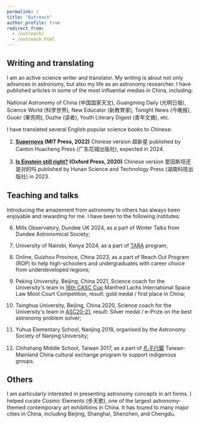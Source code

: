 ```yaml
---
permalink: /
title: "Outreach"
author_profile: true
redirect_from: 
  - /outreach/
  - /outreach.html
---
```


Writing and translating
----
I am an active science writer and translator. My writing is about not only advances in astronomy, but also my life as an astronomy researcher. I have published articles in some of the most influential medias in China, including:

National Astronomy of China (中国国家天文), Guangming Daily (光明日报), Science World (科学世界), New Educator (新教育家), Tonight News (今晚报), Guokr (果壳网), Duzhe (读者), Youth Literary Digest (青年文摘), etc.

I have translated several English popular science books to Chinese:

2. **[Supernova](https://mitpress.mit.edu/9780262543149/supernova/) (MIT Press, 2022)** Chinese version 超新星 published by Canton Huacheng Press (广东花城出版社), expected in 2024.

1. **[Is Einstein still right?](https://global.oup.com/academic/product/is-einstein-still-right-9780198842125?cc=gb&lang=en&) (Oxford Press, 2020)** Chinese version 爱因斯坦还是对的吗 published by Hunan Science and Technology Press (湖南科技出版社) in 2023.

Teaching and talks
-----
Introducing the amazement from astronomy to others has always been enjoyable and rewarding for me. I have been to the following institutes:

6. Mills Observatory, Dundee UK 2024, as a part of Winter Talks from Dundee Astronomical Society;

5. University of Nairobi, Kenya 2024, as a part of [TARA](https://www.dara-project.org/) program;

4. Online, Guizhou Province, China 2023, as a part of Reach Out Program (ROP) to help high-schoolers and undergraduates with career choice from underdeveloped regions;

3. Peking University, Beijing, China 2021, Science coach for the University's team in [16th CASC Cup](https://iisl.space/index.php/manfredlachs2024/) Manfred Lachs International Space Law Moot Court Competition, result: gold medal / first place in China;

2. Tsinghua University, Beijing, China 2020, Science coach for the University's team in [ASC20-21](http://www.asc-events.org/StudentChallenge/History/2020-2021/index.html#:~:text=ASC%202020%2D2021&text=More%20than%20300%20teams%20from,and%20Technology%20in%20Shenzhen%2C%20China.), result: Silver medal / e-Prize on the best astronomy problem solver;

2. Yuhua Elementary School, Nanjing 2018, organised by the Astronomy Society of Nanjing University;

1. Chihshang Middle School, Taiwan 2017, as a part of [孔子行脚](http://hopingdownload.ntnu.edu.tw/2017/) Taiwan-Mainland China cultural exchange program to support indigenous groups.

Others
-----
I am particularly interested in presenting astronomy concepts in art forms.
I helped curate Cosmic Elements (步天歌), one of the largest astronomy-themed contemporary art exhibitions in China. 
It has toured to many major cities in China, including Beijing, Shanghai, Shenzhen, and Chengdu.
